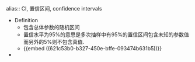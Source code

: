 alias:: CI, 置信区间, confidence intervals

- Definition
	- 包含总体参数的随机区间
	- 置信水平为95%的意思是多次抽样中有95%的置信区间包含未知的参数值而另外的5%则不包含真值.
	- {{embed ((621c53b0-b327-450e-bffe-093474b631b5))}}
-